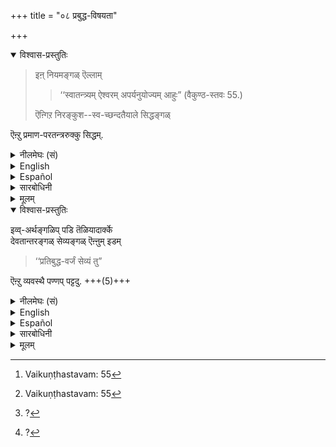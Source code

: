 +++
title = "०८ प्रबुद्ध-विषयता"

+++

<details open><summary>विश्वास-प्रस्तुतिः</summary>

> इऩ् नियमङ्गळ् ऎल्लाम्  
>
> > ‘‘स्वातन्त्र्यम् ऐश्वरम् अपर्यनुयोज्यम् आहुः” (वैकुण्ठ-स्तवः 55.) 
>
> ऎऩ्गिऱ निरङ्कुश--स्व-च्छन्दतैयाले सिद्धङ्गळ्  

ऎऩ्ऱु प्रमाण-परतन्त्ररुक्कु सिद्धम्.  
</details>

<details><summary>नीलमेघः (सं)</summary>

> इमे नियमाः सर्वेऽपि  
> 
> > ‘‘स्वातन्त्र्यम् ऐश्वरम् अपर्यनुयोज्यम् आहुः” (वैकुण्ठ-स्तवः 55.) 
> 
> इत्युक्तया निरङ्कुश--स्व-च्छन्दतया सिद्धा 

इति प्रमाणपरतन्त्राणां सिद्धम् । 

</details>

<details><summary>English</summary>

These distinctions will be accepted by all who have regard for the pramāṇas  
and they have their effect by the will of Iśvara which cannot be questioned,  
for has it not been said, 

> " The [^f225] lordship of Iśvara is absolutely independent  
> and brooks no questioning."
</details>

<details><summary>Español</summary>

These distinctions will be accepted by all who have regard for the pramāṇas  
and they have their effect by the will of Iśvara which cannot be questioned,  
for has it not been said, 

> " The [^f225] lordship of Iśvara is absolutely independent  
> and brooks no questioning."
</details>

<details><summary>सारबोधिनी</summary>

इऩ्ऩियमङ्गळिति. इप्पडि ज्ञानादिगळिल् माऱाट्टमुडैयाऱ्‌कु देवतान्तरभक्तियुण्डागिलुम् भगवन्-निग्रहत्ताल् प्रत्यवायमे फलिक्कुमॆऩ्ऱुम्, पाशुपतादिशास्त्रङ्गळिल् सॊल्लियिरुक्कुम् देवतान्तरङ्गळिल् निऩ्ऱुम् वरुम् शीघ्रफलम् ‘‘त्वं हि रुद्र’’ ऎऩ्गिऱबडि निग्रहकार्यमॆऩ्ऱुम्, देवतान्तरङ्गळुक्कु मोक्षप्रदानस्वरूपयोग्यतैये यिल्लैयॆऩ्ऱुम्, ऐश्वर्यार्थम् भगवानै आश्रयित्तालुम् अन्ततो मोक्षसिद्धियुण्डॆऩ्ऱुम्, मुदलिलेये मोक्षरुचि पिऱन्दु सद्विद्यादिगळिलिऴिन्दवनुक्कु प्रारब्धावसानत्तिले मोक्षमॆऩ्ऱुम्,, स्वतन्त्रप्रपत्तिनिष्ठनुक्कु अव्वळवु विळम्बमुमऩ्ऱिक्के कोलिऩ कालत्तिले मोक्षमॆऩ्ऱुम् सॊऩ्ऩ इऩ्ऩियमङ्गळॆल्ला मॆऩ्ऱबडि. ऐश्वरमिति हेतुगर्भविशेषणम्. अपर्यनुयोज्यं – पर्यनुयोगः, प्रश्नः । तदनर्हम्. प्रश्नम् पण्णक्कूडाददॆऩ्ऱबडि. ईश्वरऩ् स्वच्छन्दतैयाले मुन्सॊऩ्ऩबडि सिल नियमङ्गळैच् चॆय्दाल् इदु इप्पडिये इरुक्कवेण्डुमो? वेऱुविदमागइरुक्कक्कूडादो? इत्यादिप्रश्नङ्गळै अनीश्वरनानवऩ् पण्णक्कूडादु इति यावत् । प्रमाणपरतन्त्रनुक्कु सिद्धमिति । प्रमाणम् सॊल्लुगिऱवर्थत्तैये ऒप्पुक्कॊळ्ळ वेण्डुमॆऩ्गिऱ निर्बन्धमुळ्ळवर्गळ् प्रमाणपरतन्त्रर्गळ्. अवर्गळुक्के मुन्बु प्रमाणोपन्यासपूर्वमागच् चॊऩ्ऩ इऩ्ऩियमङ्गळॆल्लाम् सिद्धिक्कुमॆऩ्ऱबडि. 

इदनाल् प्रमाणपरतन्त्रर् अऩ्ऱिक्के केवलहेतुवादिगळुक्कु  
भगवानुम्, तद्-उपासनमुम्, तत्-फल-प्रदत्वमुम्, देवतान्तरङ्गळुम्, तद्-उपासऩ--तत्-फल-प्रदत्वादिगळ् उमे सिद्धियाद् आगैयाले  
अदिल् नियमङ्गळ् सुतरां सिद्धियातॆऩ्ऱु ज्ञापिक्कप्पट्टदु.

</details>

<details><summary>मूलम्</summary>

इऩ् नियमङ्गळॆल्लाम् ‘‘स्वातन्त्र्यमैश्वरमपर्यनुयोज्यमाहुः” (वैकुण्ठ-स्तवः 55.) ऎऩ्गिऱ निरङ्कुशस्वच्छन्दतैयाले सिद्धङ्गळॆऩ्ऱु प्रमाणपरतन्त्ररुक्कु सिद्धम्.  
</details>

<details open><summary>विश्वास-प्रस्तुतिः</summary>

इव्व्-अर्थङ्गळिप् पडि तॆळियादार्क्के  
देवतान्तरङ्गळ् सेव्यङ्गळ् ऎऩ्ऩुम् इडम्  

> ‘‘प्रतिबुद्ध-वर्जं सेव्यं तु” 

ऎऩ्ऱु व्यवस्थै पण्णप् पट्टदु. +++(5)+++
</details>

<details><summary>नीलमेघः (सं)</summary>

इमान् अर्थान्  
इत्थं विशदम् अ-प्रबुद्ध्यमानानाम्  
"एवं देवतान्तराणि सेव्यानी"त्य् अयमर्थः  

> ‘‘प्रतिबुद्ध-वर्जं सेव्यं तु”

इति व्यवास्थाप्यत । 
</details>

<details><summary>English</summary>

To those who do not clearly understand these principles in this way,  
the worship of other deities is prescribed in such passages as the following:  

> "They may [^f226] be worshipped by men  
other than those who have discriminating intelligence,"

</details>

<details><summary>Español</summary>

To those who do not clearly understand these principles in this way,  
the worship of other deities is prescribed in such passages as the following:  

> "They may [^f226] be worshipped by men  
other than those who have discriminating intelligence,"

</details>

<details><summary>सारबोधिनी</summary>

इप्पडियानाल् ‘‘आदित्यमंबिकां विष्णुं गणनाथं महेश्वरं’’ ऎऩ्ऱु देवतान्तरपूजादिगळुम्, तदुपासनङ्गळुम्, तस्मात्फलङ्गळुम् शास्त्रसिद्धङ्गळऩ्ऱो? अवैगळुम् प्रमाणङ्गळऩ्ऱो? प्रमाणपरतन्त्ररुक्कु देवतान्तरमुम् सेव्यमाय् सिद्धियादोव् ऎऩ्ऩव् अरुळिच्चॆय्गिऱार् इव्वर्थङ्गळिप्पडि तॆळियादाऱ्‌के इति । इव्वर्थङ्गळ् – सर्वेश्वरनुक्कुम् देवतान्तरङ्गळुक्कुम् सॊऩ्ऩ विशेषङ्गळागिऱ वर्थङ्गळ्. इप्पडि तॆळियादार्क्के - पूर्वोक्तरीत्या तॆळियाद अप्रतिबुद्धर्क्के. प्रतिबुद्धवर्जं सेव्यं तु ऎऩ्ऱु व्यवस्थै पण्णप्पट्टदु इति ।  
इङ्गु ‘‘प्रतिबुद्धवर्जं सेव्यं तु’’ ऎऩ्ऱु प्रतिबुद्धेतरर्गळुक्के देवतान्तरङ्गळ् सेव्यङ्गळॆऩ्ऱुम् ‘‘प्रतिबुद्धा न सेवन्ते यस्मात्परिमितं फलं’’ ऎऩ्गिऱ श्लोकत्तिल् देवतान्तरङ्गळ् परिमितफलप्रदङ्गळागैयाले अपरिमितफलाकांक्षिकळाऩ प्रतिबुद्धर्गळुक्कु सेव्यङ्गळल्ल वॆऩ्ऱुम् सॊल्लियिरुप्पदाल् आदित्यमित्यादिश्लोकङ्गळिल् सॊल्लियिरुक्कुम् देवतान्तरसेवनम् प्रतिबुद्धेतरविषयमागवे व्यवस्थै सॆय्यप्पट्टदॆऩ्ऱु करुत्तु.  

</details>

<details><summary>मूलम्</summary>

इव्वर्थङ्गळिप्पडि तॆळियादार्क्के देवतान्तरङ्गळ् सेव्यङ्गळॆऩ्ऩुमिडम् ‘‘प्रतिबुद्धवर्जं सेव्यं तु” () ऎऩ्ऱु व्यवस्थै पण्णप् पट्टदु. 
</details>

[^f215]: Bhagavadgītā: 4-12

[^f216]: Bhagavadgītā: 7-22

[^f217]: Mahābhārata: Śāntiparva:349-76/77

[^f218]: Mahābhārata: Śāntiparva: 350-36

[^f219]: Matsyapurāṇa: 290-16

[^f220]: Mahābhārata: Kundadhara upākhyānam

[^f221]: Bhagavadgītā: 7-19

[^f222]: Pauṣkarasamhita:

[^f223]: Pāñcarātram:

[^f224]: Bhagavadgītā: 12-7

[^f225]:Vaikuṇṭhastavam: 55

[^f226]: ?
